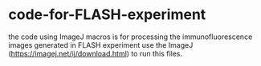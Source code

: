 # code-for-FLASH-experiment
the code using ImageJ macros is for processing the immunofluorescence images generated in FLASH experiment
use the ImageJ (https://imagej.net/ij/download.html) to run this files.
